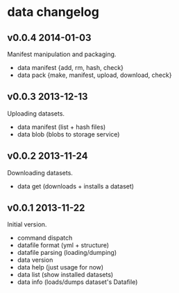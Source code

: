 # data changelog


## v0.0.4 2014-01-03

Manifest manipulation and packaging.

- data manifest {add, rm, hash, check}
- data pack {make, manifest, upload, download, check}

## v0.0.3 2013-12-13

Uploading datasets.

- data manifest (list + hash files)
- data blob (blobs to storage service)


## v0.0.2 2013-11-24

Downloading datasets.

- data get (downloads + installs a dataset)

## v0.0.1 2013-11-22

Initial version.

- command dispatch
- datafile format (yml + structure)
- datafile parsing (loading/dumping)
- data version
- data help (just usage for now)
- data list (show installed datasets)
- data info (loads/dumps dataset's Datafile)
